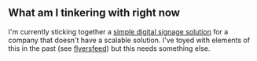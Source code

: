 ## What am I tinkering with right now
I'm currently sticking together a [simple digital signage solution](https://bhn-digital-signage.netlify.app/) for a company that doesn't have a scalable solution. I've toyed with elements of this in the past (see [flyersfeed](https://flyersfeed.netlify.app/)) but this needs something else.
